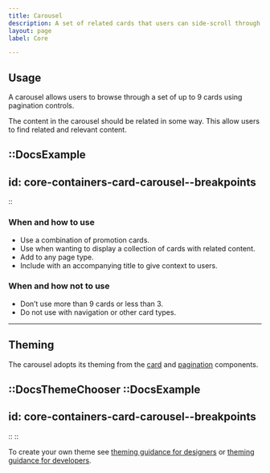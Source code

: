 ```yaml
---
title: Carousel
description: A set of related cards that users can side-scroll through.
layout: page
label: Core

---
```


## Usage
A carousel allows users to browse through a set of up to 9 cards using pagination controls. 

The content in the carousel should be related in some way. This allow users to find related and relevant content.

::DocsExample
---
id: core-containers-card-carousel--breakpoints
---
::

### When and how to use
- Use a combination of promotion cards.
- Use when wanting to display a collection of cards with related content.
- Add to any page type.
- Include with an accompanying title to give context to users.

### When and how not to use
- Don’t use more than 9 cards or less than 3.
- Do not use with navigation or other card types.

---

## Theming
The carousel adopts its theming from the [card](/design-system/components/card/) and [pagination](/design-system/components/pagination/) components.

::DocsThemeChooser
  ::DocsExample
  ---
  id: core-containers-card-carousel--breakpoints
  ---
  ::
::

To create your own theme see [theming guidance for designers]() or [theming guidance for developers]().

